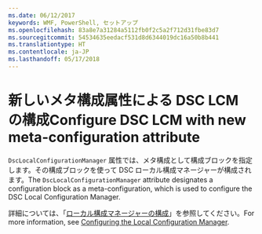 ```yaml
---
ms.date: 06/12/2017
keywords: WMF, PowerShell, セットアップ
ms.openlocfilehash: 83a8e7a31284a5112fb0f2c5a2f712d31fbe83d7
ms.sourcegitcommit: 54534635eedacf531d8d6344019dc16a50b8b441
ms.translationtype: HT
ms.contentlocale: ja-JP
ms.lasthandoff: 05/17/2018
---
```

# <a name="configure-dsc-lcm-with-new-meta-configuration-attribute"></a><span data-ttu-id="b5ba0-102">新しいメタ構成属性による DSC LCM の構成</span><span class="sxs-lookup"><span data-stu-id="b5ba0-102">Configure DSC LCM with new meta-configuration attribute</span></span>

<span data-ttu-id="b5ba0-103">`DscLocalConfigurationManager` 属性では、メタ構成として構成ブロックを指定します。その構成ブロックを使って DSC ローカル構成マネージャーが構成されます。</span><span class="sxs-lookup"><span data-stu-id="b5ba0-103">The `DscLocalConfigurationManager` attribute designates a configuration block as a meta-configuration, which is used to configure the DSC Local Configuration Manager.</span></span>

<span data-ttu-id="b5ba0-104">詳細については、「[ローカル構成マネージャーの構成](https://msdn.microsoft.com/powershell/dsc/metaconfig)」を参照してください。</span><span class="sxs-lookup"><span data-stu-id="b5ba0-104">For more information, see [Configuring the Local Configuration Manager](https://msdn.microsoft.com/powershell/dsc/metaconfig).</span></span>
